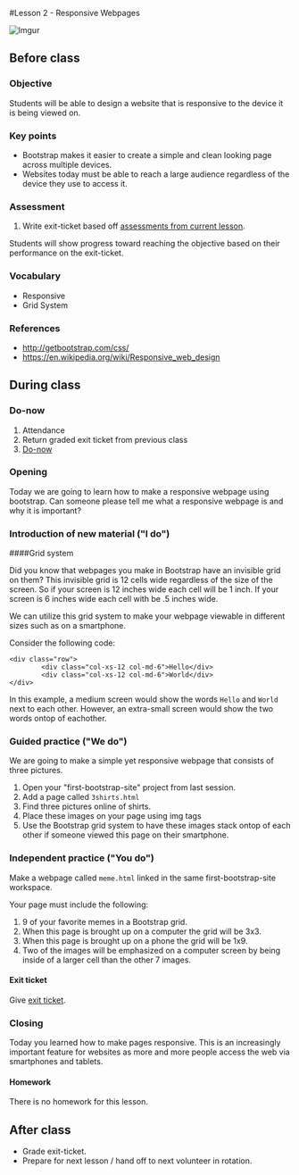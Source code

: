 #Lesson 2 - Responsive Webpages

![Imgur](http://i.imgur.com/hwLWyaBm.png)

## Before class

### Objective

Students will be able to design a website that is responsive to the device it is being viewed on.

### Key points

* Bootstrap makes it easier to create a simple and clean looking page across multiple devices.
* Websites today must be able to reach a large audience regardless of the device they use to access it.

### Assessment

1. Write exit-ticket based off [assessments from current lesson](assessments/exit_ticket.md).

Students will show progress toward reaching the objective based on their performance on the exit-ticket.

### Vocabulary

* Responsive
* Grid System


### References

* http://getbootstrap.com/css/
* https://en.wikipedia.org/wiki/Responsive_web_design

## During class

### Do-now

1. Attendance
2. Return graded exit ticket from previous class
3. [Do-now](assessments/do_now.md)

### Opening

Today we are going to learn how to make a responsive webpage using bootstrap. Can someone please tell me what a responsive webpage is and why it is important?


### Introduction of new material ("I do")

####Grid system

Did you know that webpages you make in Bootstrap have an invisible grid on them? This invisible grid is 12 cells wide regardless of the size of the screen. So if your screen is 12 inches wide each cell will be 1 inch. If your screen is 6 inches wide each cell with be .5 inches wide.

We can utilize this grid system to make your webpage viewable in different sizes such as on a smartphone.

Consider the following code:  


````
<div class="row">  
        <div class="col-xs-12 col-md-6">Hello</div>
        <div class="col-xs-12 col-md-6">World</div>
</div> 
````

In this example, a medium screen would show the words `Hello` and `World` next to each other. However, an extra-small screen would show the two words ontop of eachother.
   
### Guided practice ("We do")
We are going to make a simple yet responsive webpage that consists of three pictures.

1. Open your "first-bootstrap-site" project from last session.
2. Add a page called `3shirts.html` 
3. Find three pictures online of shirts.
4. Place these images on your page using img tags
5. Use the Bootstrap grid system to have these images stack ontop of each other if someone viewed this page on their smartphone.   

### Independent practice ("You do")

Make a webpage called `meme.html` linked in the same first-bootstrap-site workspace.

Your page must include the following:
1. 9 of your favorite memes in a Bootstrap grid.
2. When this page is brought up on a computer the grid will be 3x3.
3. When this page is brought up on a phone the grid will be 1x9.
4. Two of the images will be emphasized on a computer screen by being inside of a larger cell than the other 7 images. 

#### Exit ticket

Give [exit ticket](assessments/exit_ticket.md).

### Closing

Today you learned how to make pages responsive. This is an increasingly important feature for websites as more and more people access the web via smartphones and tablets.

#### Homework

There is no homework for this lesson.

## After class

* Grade exit-ticket.
* Prepare for next lesson / hand off to next volunteer in rotation.

